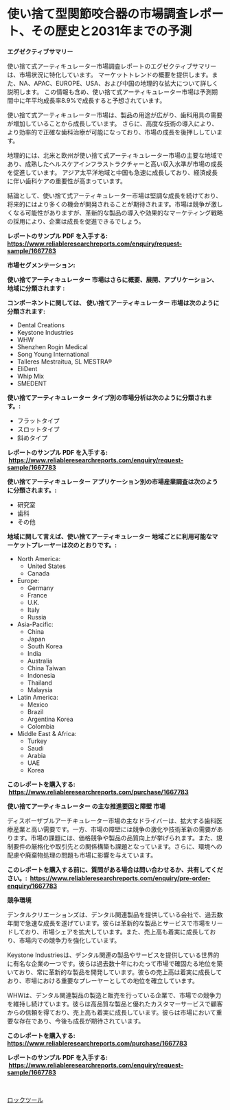<p><h1>使い捨て型関節咬合器の市場調査レポート、その歴史と2031年までの予測</h1></p><p><strong>エグゼクティブサマリー</strong></p>
<p><p>使い捨て式アーティキュレーター市場調査レポートのエグゼクティブサマリーは、市場状況に特化しています。 マーケットトレンドの概要を提供します。また、NA、APAC、EUROPE、USA、および中国の地理的な拡大について詳しく説明します。 この情報も含め、使い捨て式アーティキュレーター市場は予測期間中に年平均成長率8.9%で成長すると予想されています。</p><p>使い捨て式アーティキュレーター市場は、製品の用途が広がり、歯科用具の需要が増加していることから成長しています。 さらに、高度な技術の導入により、より効率的で正確な歯科治療が可能になっており、市場の成長を後押ししています。</p><p>地理的には、北米と欧州が使い捨て式アーティキュレーター市場の主要な地域であり、成熟したヘルスケアインフラストラクチャーと高い収入水準が市場の成長を促進しています。 アジア太平洋地域と中国も急速に成長しており、経済成長に伴い歯科ケアの重要性が高まっています。</p><p>結論として、使い捨て式アーティキュレーター市場は堅調な成長を続けており、将来的にはより多くの機会が開発されることが期待されます。市場は競争が激しくなる可能性がありますが、革新的な製品の導入や効果的なマーケティング戦略の採用により、企業は成長を促進できるでしょう。</p></p>
<p><strong>レポートのサンプル PDF を入手する: <a href="https://www.reliableresearchreports.com/enquiry/request-sample/1667783">https://www.reliableresearchreports.com/enquiry/request-sample/1667783</a></strong></p>
<p><strong>市場セグメンテーション:</strong></p>
<p><strong> 使い捨てアーティキュレーター 市場はさらに概要、展開、アプリケーション、地域に分類されます :</strong></p>
<p><strong>コンポーネントに関しては、 使い捨てアーティキュレーター 市場は次のように分類されます: &nbsp;</strong></p>
<p><ul><li>Dental Creations</li><li>Keystone Industries</li><li>WHW</li><li>Shenzhen Rogin Medical</li><li>Song Young International</li><li>Talleres Mestraitua, SL MESTRA®</li><li>EliDent</li><li>Whip Mix</li><li>SMEDENT</li></ul></p>
<p><strong> 使い捨てアーティキュレーター タイプ別の市場分析は次のように分類されます。:</strong></p>
<p><ul><li>フラットタイプ</li><li>スロットタイプ</li><li>斜めタイプ</li></ul></p>
<p><strong>レポートのサンプル PDF を入手する: &nbsp;<a href="https://www.reliableresearchreports.com/enquiry/request-sample/1667783">https://www.reliableresearchreports.com/enquiry/request-sample/1667783</a></strong></p>
<p><strong> 使い捨てアーティキュレーター アプリケーション別の市場産業調査は次のように分類されます。:</strong></p>
<p><ul><li>研究室</li><li>歯科</li><li>その他</li></ul></p>
<p><strong>地域に関して言えば、使い捨てアーティキュレーター 地域ごとに利用可能なマーケットプレーヤーは次のとおりです。:</strong></p>
<p><ul>
    <li>
        North America:
        <ul>
            <li>United States</li>
            <li>Canada</li>
        </ul>
    </li>
    <li>
        Europe:
        <ul>
            <li>Germany</li>
            <li>France</li>
            <li>U.K.</li>
            <li>Italy</li>
            <li>Russia</li>
        </ul>
    </li>
    <li>
        Asia-Pacific:
        <ul>
            <li>China</li>
            <li>Japan</li>
            <li>South Korea</li>
            <li>India</li>
            <li>Australia</li>
            <li>China Taiwan</li>
            <li>Indonesia</li>
            <li>Thailand</li>
            <li>Malaysia</li>
        </ul>
    </li>
    <li>
        Latin America:
        <ul>
            <li>Mexico</li>
            <li>Brazil</li>
            <li>Argentina Korea</li>
            <li>Colombia</li>
        </ul>
    </li>
    <li>
        Middle East & Africa:
        <ul>
            <li>Turkey</li>
            <li>Saudi</li>
            <li>Arabia</li>
            <li>UAE</li>
            <li>Korea</li>
        </ul>
    </li>
    </ul></p>
<p><strong>このレポートを購入する: &nbsp;<a href="https://www.reliableresearchreports.com/purchase/1667783">https://www.reliableresearchreports.com/purchase/1667783</a></strong></p>
<p><strong>使い捨てアーティキュレーター の主な推進要因と障壁 市場</strong></p>
<p><p>ディスポーザブルアーチキュレーター市場の主なドライバーは、拡大する歯科医療産業と高い需要です。一方、市場の障壁には競争の激化や技術革新の需要があります。市場の課題には、価格競争や製品の品質向上が挙げられます。また、規制要件の厳格化や取引先との関係構築も課題となっています。さらに、環境への配慮や廃棄物処理の問題も市場に影響を与えています。</p></p>
<p><strong>このレポートを購入する前に、質問がある場合は問い合わせるか、共有してください。:&nbsp; <a href="https://www.reliableresearchreports.com/enquiry/pre-order-enquiry/1667783">https://www.reliableresearchreports.com/enquiry/pre-order-enquiry/1667783</a></strong></p>
<p><strong>競争環境</strong></p>
<p><p>デンタルクリエーションズは、デンタル関連製品を提供している会社で、過去数年間で急速な成長を遂げています。彼らは革新的な製品とサービスで市場をリードしており、市場シェアを拡大しています。また、売上高も着実に成長しており、市場内での競争力を強化しています。</p><p>Keystone Industriesは、デンタル関連の製品やサービスを提供している世界的に有名な企業の一つです。彼らは過去数十年にわたって市場で確固たる地位を築いており、常に革新的な製品を開発しています。彼らの売上高は着実に成長しており、市場における重要なプレーヤーとしての地位を確立しています。</p><p>WHWは、デンタル関連製品の製造と販売を行っている企業で、市場での競争力を維持し続けています。彼らは高品質な製品と優れたカスタマーサービスで顧客からの信頼を得ており、売上高も着実に成長しています。彼らは市場において重要な存在であり、今後も成長が期待されています。</p></p>
<p><strong>このレポートを購入する: &nbsp; <a href="https://www.reliableresearchreports.com/purchase/1667783">https://www.reliableresearchreports.com/purchase/1667783</a></strong></p>
<p><strong>レポートのサンプル PDF を入手する: &nbsp;<a href="https://www.reliableresearchreports.com/enquiry/request-sample/1667783">https://www.reliableresearchreports.com/enquiry/request-sample/1667783</a></strong><strong></strong></p>
<p>&nbsp;</p>
<p><p><a href="https://github.com/Sophiaard2003/Market-Research-Report-List-1/blob/main/154203915172.md">ロックツール</a></p></p>